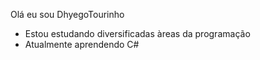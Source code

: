 Olá eu sou DhyegoTourinho

-  Estou estudando diversificadas àreas da programação
-  Atualmente aprendendo C#
